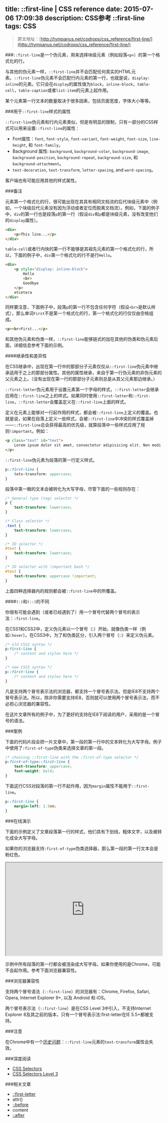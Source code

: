 title: ::first-line | CSS reference
date: 2015-07-06 17:09:38
description: CSS参考 ::first-line
tags: CSS
---

> 原文地址：[http://tympanus.net/codrops/css_reference/first-line/](http://tympanus.net/codrops/css_reference/first-line/)

###`::first-line`是一个伪元素，用来选择块级元素（例如段落`<p>`）的第一个格式化的行。

与其他的伪元素一样，`::first-line`并不会匹配任何真实的HTML元素。`::first-line`伪元素不会匹配行内元素的第一行，也就是说，`display: inline`的元素。它只会在`display`的属性值为`block`，`inline-block`，`table-cell`，`table-caption`或者`list-item`的元素上起作用。

某个元素第一行文本的数量取决于很多因素，包括页面宽度，字体大小等等。

<!--more-->

###用于`::first-line`样式的属性

`::first-line`伪元素和行内元素类似，但是有明显的限制，只有一部分的CSS样式可以用来设置`::first-line`的属性：

* Font属性：`font`, `font-style`, `font-variant`, `font-weight`, `font-size`, `line-height`, 和 `font-family`。
* Background 属性: `background`, `background-color`, `background-image`, `background-position`, `background-repeat`, `background-size`, 和 `background-attachment`。
* `text-decoration`, `text-transform`, `letter-spacing`, and `word-spacing`。

客户端也有可能应用其他的样式属性。

###备注

元素第一个格式化的行，很可能出现在其具有相同文档流的后代块级元素中（例如，一个块级后代元素没有因为浮动或者定位而脱离文档流）。例如，下面的例子中，`div`的第一行也是段落`p`的第一行（假设`div`和`p`都是块级元素，没有改变他们的`display`属性）。

```html
<div>
    <p>This line...</p>
</div>
```

`table-cell`或者行内快的第一行不能够是其祖先元素的第一个格式化的行，所以，下面的例子中，`div`第一个格式化的行不是行`Hello`。

```html
<div>
    <p style="display: inline-block">
        Hello
        <br>
        Goodbye
    </p> 
    etcetera
</div> 
```

同样要注意，下面例子中，段落`p`的第一行不包含任何字符（假设`<br>`是默认样式），那么单词`First`不是第一个格式化的行，第一个格式化的行仅仅由空格组成。

```html
<p><br>First...</p> 
```

和其他伪元素和伪类一样，`::first-line`能够链式的加在其他的伪类和伪元素后面，详细信息参考下面的示例。

####继承性和差异性

在CSS继承中，出现在第一行中的那部分子元素仅仅从`::first-line`伪元素中继承适用于之上的那部分属性。其他的属性继承，来自于第一行伪元素的非伪元素的父元素之上。（没有出现在第一行的那部分子元素则总是从其父元素那边继承。）

`::first-letter`伪元素用于设置元素第一个字母的样式，`::first-letter`会继承应用在`::first-line`之上的样式。如果同时使用`::first-letter`和`::first-line`，`::first-letter`会覆盖定义在`::first-line`上面的样式。

定义在元素上能够对一行起作用的样式，都会被`::first-line`上定义的覆盖。也就是说，如果在段落上定义一些样式，会被`::first-line`中冲突的样式覆盖掉——`::first-line`总会获得最高的优先级，就算段落中一些样式应用了规则`!important`。例如：

```html
<p class="text" id="text">
    Lorem ipsum dolor sit amet, consectetur adipisicing elit. Non modi aspernatur accusamus repudiandae atque suscipit dolorem rerum. Iure explicabo repellendus magnam quisquam porro vitae quibusdam quam maiores fugiat! Enim, sed.
</p>
```

`::first-line`伪元素为段落的第一行定义样式。

```css
p::first-line {
    tetx-transform: uppercase;
}
```

段落中第一眼的文本会被转化为大写字母，尽管下面的一些规则存在：

```css
/* General type (tag) selector */
p {
    text-transform: lowercase;
}

/* Class selector */
.text {
    text-transform: lowercase;
}

/* ID selector */
#text {
    text-transform: lowercase;
}

/* ID selector with !important bash */
#text {
    text-transform: uppercase !important;
}
```

上面四种选择器内的规则都会被`::first-line`中的所覆盖。

####`(:)`和`(::)`的不同

你很有可能会遇到（或者已经遇到了）用一个冒号代替两个冒号的表示法：`:first-line`。

在CSS1和CSS2中，定义伪元素以一个冒号（:）开始，就像伪类一样（例如`:hover`）。在CSS3中，为了和伪类区分，引入两个冒号（::）来定义伪元素。

```css
/* old CSS2 syntax */
p:first-line {
    /* content and styles here */
}

/* new CSS3 syntax */
p::first-line {
    /* content and styles here */
}
```

凡是支持两个冒号表示法的浏览器，都支持一个冒号表示法。但是IE8不支持两个冒号表示法。所以，除非你需要支持IE8，否则就可以使用两个冒号表示法，而不必担心浏览器的兼容性。

在这片文章所有的例子中，为了更好的支持在IE8下阅读的用户，采用的是一个冒号的语法。

###案例

下面的代码片段会把一片文章中，第一段的第一行中的文本转化为大写字母。例子中使用了`:first-of-type`伪类来选择文章的第一段。

```css
/* chaining ::first-line with the :first-of-type selector */
p:first-of-type::first-line {
    text-transform: uppercase;
    font-weight: bold;
}
```

下面这行CSS对段落的第一行不起作用，因为`margin`属性不能用于`::first-line`。

```css
p::first-line {
    margin-left: 1.5em;
}
```

###在线演示

下面的示例定义了文章段落第一行的样式，他们具有下划线，粗体文字，以及被转化成全大写字母。

如果你的浏览器支持`:first-of-type`伪类选择器，那么第一段的第一行文本会是粉红色。

<iframe src="http://tympanus.net/codrops-playground/SaraSoueidan/HX6N5Kfb/embed/result,html,css/" width="100%" height="300px"></iframe>

示例中所有段落的第一行都会被渲染成大写字母。如果你使用的是Chrome，可能不会起作用。参考下面浏览器兼容性。

###浏览器兼容性

支持两个冒号语法（`::first-line`）的浏览器有：Chrome, Firefox, Safari, Opera, Internet Explorer 9+, 以及 Android 和 iOS。

两个冒号表示法（`::first-line`）是在CSS Level 3中引入，不支持Internet Explorer 8及其之前的版本，只有一个冒号表示法:first-letter在IE 5.5+都被支持。

###注意

在Chrome中有一个[历史问题](https://code.google.com/p/chromium/issues/detail?id=142827)：`::first-line`元素的`text-transform`属性会失效。

###深度阅读

* [CSS Selectors](http://www.w3.org/TR/CSS2/selector.html#first-line-pseudo)
* [CSS Selectors Level 3](http://dev.w3.org/csswg/selectors3/#first-line)

###相关文章

* [::first-letter](http://lesrecord.com/2015/07/04/CSS-reference-first-letter/)
* attr()
* [::before](http://lesrecord.com/2015/07/03/CSS-reference-before/)
* content
* [::after](http://lesrecord.com/2015/07/02/CSS-reference-after/)
